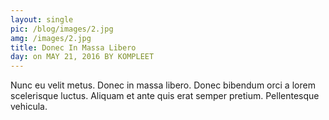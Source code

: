 ```yaml
---
layout: single
pic: /blog/images/2.jpg
amg: /images/2.jpg
title: Donec In Massa Libero
day: on MAY 21, 2016 BY KOMPLEET
---
```



Nunc eu velit metus. Donec in massa libero. Donec bibendum orci a lorem scelerisque luctus. Aliquam et ante quis erat semper pretium. Pellentesque vehicula.
